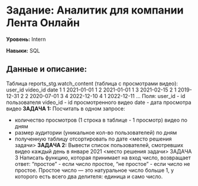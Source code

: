 # Задание: Аналитик для компании Лента Онлайн
**Уровень:** Intern 

**Навыки:** SQL

## Данные и описание:
Таблица reports_stg.watch_content (таблица с просмотрами видео):
user_id video_id date
1 1 2021-01-01
1 2 2021-01-01
1 3 2021-02-15
2 1 2019-12-31
2 2 2020-07-01
3 4 2022-12-10
4 1 2022-12-11
...
Поля:
user_id - id пользователя
video_id - id просмотренного видео
date - дата просмотра видео
**ЗАДАЧА 1:**
Посчитать в одном запросе:
- количество просмотров (1 строка в таблице - 1 просмотр) видео по дням
- размер аудитории (уникальное кол-во пользователей) по дням
- полученную таблицу отсортировать по дате
<место решения задачи>
**ЗАДАЧА 2:**
Вывести список пользователей, смотревших видео каждый день в январе 2021
<место решения задачи>
ЗАДАЧА 3
Написать функцию, которая принимает на вход число, возвращает ответ:
“простое” - если число простое, “не простое” - если число не простое.
Простое число — это натуральное число больше 1, у которого есть всего два делителя: единица и
само число.
